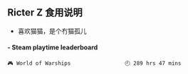 ## Ricter Z 食用说明
- 喜欢猫猫，是个冇猫孤儿

<!-- steam-box start -->
#### - Steam playtime leaderboard
```text
🎮 World of Warships                 🕘 289 hrs 47 mins
```
<!-- Powered by https://github.com/YouEclipse/steam-box . -->
<!-- steam-box end -->
